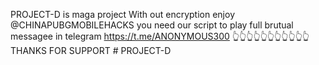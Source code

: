 PROJECT-D is maga project 
With out encryption enjoy 
@CHINAPUBGMOBILEHACKS
you need our script to play full brutual
messagee in telegram 
https://t.me/ANONYMOUS300
👆👆👆👆👆👆👆👆👆👆👆
THANKS FOR SUPPORT # PROJECT-D
